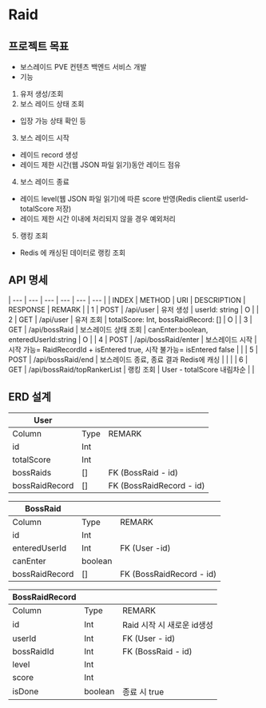 # Raid
## 프로젝트 목표
- 보스레이드 PVE 컨텐츠 백엔드 서비스 개발
- 기능
1) 유저 생성/조회
2) 보스 레이드 상태 조회
- 입장 가능 상태 확인 등
3) 보스 레이드 시작
- 레이드 record 생성
- 레이드 제한 시간(웹 JSON 파일 읽기)동안 레이드 점유
4) 보스 레이드 종료 
- 레이드 level(웹 JSON 파일 읽기)에 따른 score 반영(Redis client로 userId-totalScore 저장)
- 레이드 제한 시간 이내에 처리되지 않을 경우 예외처리
5) 랭킹 조회
- Redis 에 캐싱된 데이터로 랭킹 조회


## API 명세
| --- | --- | --- | --- | --- | --- |
| INDEX | METHOD | URI | DESCRIPTION | RESPONSE | REMARK |
| 1 | POST | /api/user | 유저 생성 | userId: string | O |
| 2 | GET | /api/user | 유저 조회 | totalScore: Int, bossRaidRecord: [] | O |
| 3 | GET | /api/bossRaid | 보스레이드 상태 조회 | canEnter:boolean, enteredUserId:string | O |
| 4 | POST | /api/bossRaid/enter | 보스레이드 시작 | 시작 가능= RaidRecordId + isEntered true, 시작 불가능= isEntered false |  |
| 5 | POST | /api/bossRaid/end | 보스레이드 종료, 종료 결과 Redis에 캐싱 |  |  |
| 6 | GET | /api/bossRaid/topRankerList | 랭킹 조회 | User - totalScore 내림차순 |  |

## ERD 설계 
| User |  |  |
| --- | --- | --- |
| Column | Type | REMARK |
| id | Int |  |
| totalScore | Int |  |
| bossRaids | [] | FK (BossRaid - id) |
| bossRaidRecord | [] | FK (BossRaidRecord - id) |

| BossRaid |  |  |
| --- | --- | --- |
| Column | Type | REMARK |
| id | Int |  |
| enteredUserId | Int | FK (User -id) |
| canEnter | boolean |  |
| bossRaidRecord | [] | FK (BossRaidRecord - id) |

| BossRaidRecord |  |  |
| --- | --- | --- |
| Column | Type | REMARK |
| id | Int | Raid 시작 시 새로운 id생성 |
| userId | Int | FK (User - id) |
| bossRaidId | Int | FK (BossRaid - id) |
| level | Int |  |
| score | Int |  |
| isDone | boolean | 종료 시 true |
